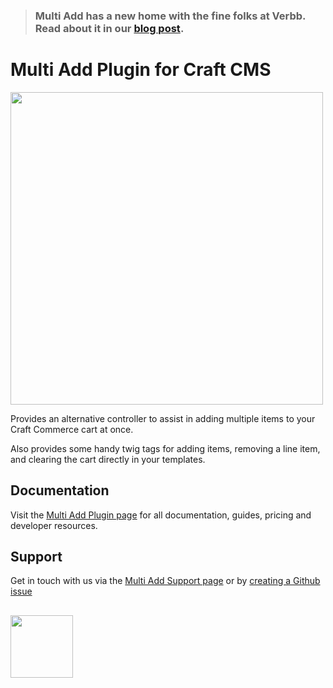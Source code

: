 > 
> ### Multi Add has a new home with the fine folks at Verbb. Read about it in our [blog post](https://verbb.io/blog/welcome-to-verbb).
>

# Multi Add Plugin for Craft CMS

<img width="500" src="https://verbb.io/uploads/plugins/multi-add/_800x455_crop_center-center/multi-add-social-card.png">

Provides an alternative controller to assist in adding multiple items to your Craft Commerce cart at once.

Also provides some handy twig tags for adding items, removing a line item, and clearing the cart directly in your templates.

## Documentation

Visit the [Multi Add Plugin page](https://verbb.io/craft-plugins/multi-add) for all documentation, guides, pricing and developer resources.

## Support

Get in touch with us via the [Multi Add Support page](https://verbb.io/craft-plugins/multi-add/support) or by [creating a Github issue](/verbb/multi-add/issues)

<h2></h2>

<a href="https://verbb.io" target="_blank">
  <img width="100" src="https://verbb.io/assets/img/verbb-pill.svg">
</a>


